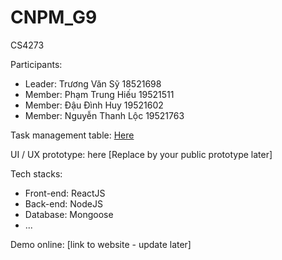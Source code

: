 # CNPM_G9
CS4273

Participants:

- Leader: Trương Văn Sỹ 18521698 
- Member: Phạm Trung Hiếu 19521511
- Member: Đậu Đình Huy 19521602
- Member: Nguyễn Thanh Lộc 19521763

Task management table: [Here](https://trello.com/b/No7gkNti/cnpmg9)

UI / UX prototype: here [Replace by your public prototype later]

Tech stacks:

- Front-end: ReactJS
- Back-end: NodeJS
- Database: Mongoose
- ...

Demo online: [link to website - update later]
